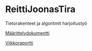 # ReittiJoonasTira
Tietorakenteet ja algoritmit harjoitustyö

[Määrittelydokumentti](dokumentaatio/maarittelydokumentti.md)

[Viikkoraportti](dokumentaatio/viikkoraportti4.md)
